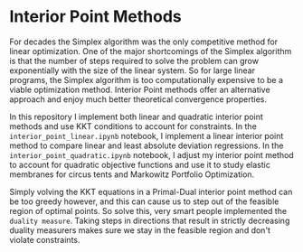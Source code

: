 # Interior Point Methods

For decades the Simplex algorithm was the only competitive method for linear optimization. One of the major shortcomings of the Simplex algorithm is that the number of steps required to solve the problem can grow exponentially with the size of the linear system. So for large linear programs, the Simplex algorithm is too computationally expensive to be a viable optimization method. Interior Point methods offer an alternative approach and enjoy much better theoretical convergence properties.

In this repository I implement both linear and quadratic interior point methods and use KKT conditions to account for constraints. In the `interior_point_linear.ipynb` notebook, I implement a linear interior point method to compare linear and least absolute deviation regressions. In the `interior_point_quadratic.ipynb` notebook, I adjust my interior point method to account for quadratic objective functions and use it to study elastic membranes for circus tents and Markowitz Portfolio Optimization. 

Simply volving the KKT equations in a Primal-Dual interior point method can be too greedy however, and this can cause us to step out of the feasible region of optimal points. So solve this, very smart people implemented the `duality measure`. Taking steps in directions that result in strictly decreasing duality measurers makes sure we stay in the feasible region and don't violate constraints. 
